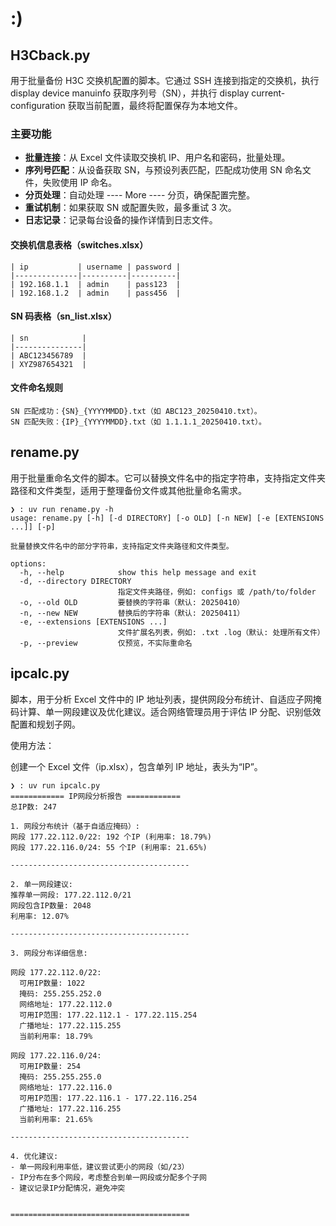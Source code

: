# :)



## H3Cback.py

用于批量备份 H3C 交换机配置的脚本。它通过 SSH 连接到指定的交换机，执行 display device manuinfo 获取序列号（SN），并执行 display current-configuration 获取当前配置，最终将配置保存为本地文件。

### 主要功能

- **批量连接**：从 Excel 文件读取交换机 IP、用户名和密码，批量处理。
- **序列号匹配**：从设备获取 SN，与预设列表匹配，匹配成功使用 SN 命名文件，失败使用 IP 命名。
- **分页处理**：自动处理 ---- More ---- 分页，确保配置完整。
- **重试机制**：如果获取 SN 或配置失败，最多重试 3 次。
- **日志记录**：记录每台设备的操作详情到日志文件。

#### 交换机信息表格（switches.xlsx）

```
| ip           | username | password |
|--------------|----------|----------|
| 192.168.1.1  | admin    | pass123  |
| 192.168.1.2  | admin    | pass456  |
```

#### SN 码表格（sn_list.xlsx）

```
| sn            |
|---------------|
| ABC123456789  |
| XYZ987654321  |
```

#### 文件命名规则

```
SN 匹配成功：{SN}_{YYYYMMDD}.txt（如 ABC123_20250410.txt）。
SN 匹配失败：{IP}_{YYYYMMDD}.txt（如 1.1.1.1_20250410.txt）。
```

## rename.py

用于批量重命名文件的脚本。它可以替换文件名中的指定字符串，支持指定文件夹路径和文件类型，适用于整理备份文件或其他批量命名需求。

```shell
❯ : uv run rename.py -h
usage: rename.py [-h] [-d DIRECTORY] [-o OLD] [-n NEW] [-e [EXTENSIONS ...]] [-p]

批量替换文件名中的部分字符串，支持指定文件夹路径和文件类型。

options:
  -h, --help            show this help message and exit
  -d, --directory DIRECTORY
                        指定文件夹路径，例如: configs 或 /path/to/folder
  -o, --old OLD         要替换的字符串（默认: 20250410）
  -n, --new NEW         替换后的字符串（默认: 20250411）
  -e, --extensions [EXTENSIONS ...]
                        文件扩展名列表，例如: .txt .log（默认: 处理所有文件）
  -p, --preview         仅预览，不实际重命名
```

## ipcalc.py

脚本，用于分析 Excel 文件中的 IP 地址列表，提供网段分布统计、自适应子网掩码计算、单一网段建议及优化建议。适合网络管理员用于评估 IP 分配、识别低效配置和规划子网。

使用方法：

创建一个 Excel 文件（ip.xlsx），包含单列 IP 地址，表头为“IP”。

```shell
❯ : uv run ipcalc.py
============ IP网段分析报告 ============
总IP数: 247

1. 网段分布统计（基于自适应掩码）:
网段 177.22.112.0/22: 192 个IP (利用率: 18.79%)
网段 177.22.116.0/24: 55 个IP (利用率: 21.65%)

----------------------------------------

2. 单一网段建议:
推荐单一网段: 177.22.112.0/21
网段包含IP数量: 2048
利用率: 12.07%

----------------------------------------

3. 网段分布详细信息:

网段 177.22.112.0/22:
  可用IP数量: 1022
  掩码: 255.255.252.0
  网络地址: 177.22.112.0
  可用IP范围: 177.22.112.1 - 177.22.115.254
  广播地址: 177.22.115.255
  当前利用率: 18.79%

网段 177.22.116.0/24:
  可用IP数量: 254
  掩码: 255.255.255.0
  网络地址: 177.22.116.0
  可用IP范围: 177.22.116.1 - 177.22.116.254
  广播地址: 177.22.116.255
  当前利用率: 21.65%

----------------------------------------

4. 优化建议:
- 单一网段利用率低，建议尝试更小的网段（如/23）
- IP分布在多个网段，考虑整合到单一网段或分配多个子网
- 建议记录IP分配情况，避免冲突


========================================
```

